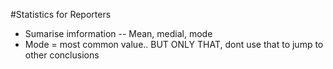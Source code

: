 #Statistics for Reporters
- Sumarise imformation
  -- Mean, medial, mode
- Mode = most common value.. BUT ONLY THAT, dont use that to jump to other conclusions
